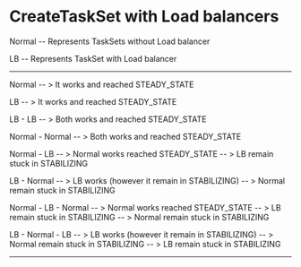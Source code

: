 # CreateTaskSet with Load balancers
Normal -- Represents TaskSets without Load balancer

LB -- Represents TaskSet with Load balancer

------------------------------------
Normal -- > It works and reached STEADY_STATE

LB -- > It works and reached STEADY_STATE

LB - LB -- > Both works and reached STEADY_STATE

Normal - Normal -- > Both works and reached STEADY_STATE


Normal - LB -- > Normal works reached STEADY_STATE -- > LB remain stuck in STABILIZING

LB - Normal -- > LB works (however it remain in STABILIZING) -- > Normal remain stuck in STABILIZING



Normal - LB - Normal -- > Normal works reached STEADY_STATE -- > LB remain stuck in STABILIZING -- > Normal remain stuck in STABILIZING

LB - Normal - LB -- > LB works (however it remain in STABILIZING) -- > Normal remain stuck in STABILIZING -- > LB remain stuck in STABILIZING

------------------------------------